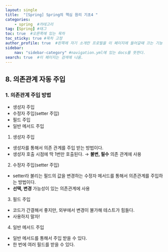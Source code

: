 ```yaml
---
layout: single
title:  "[Spring] Spring의 핵심 원리 기초4 "
categories: 
    - spring  #카테고리
tag: [Spring] #태그
toc: true  #오른쪽에 있는 목차
toc_sticky: true #목차 고정
author_profile: true  #왼쪽에 자기 소개란 프로필을 이 페이지에 들어갈때 끄는 기능
sidebar:
    nav: "sidebar-category" #navigation.yml에 있는 docs를 뜻한다.
search: true  #이 페이지는 검색에 나옴.
---
```


## 8. 의존관계 자동 주입

### 1. 의존관계 주입 방법

- 생성자 주입
- 수정자 주입(setter 주입)
- 필드 주입
- 일반 메서드 주입

1. 생성자 주입
- 생성자를 통해서 의존 관계를 주입 받는 방법이다.
- 생성자 호출 시점에 딱 1번만 호출된다. → **불변, 필수** 의존 관계에 사용

2. 수정자 주입(setter 주입)
- setter라 불리는 필드의 값을 변경하는 수정자 메서드를 통해서 의존관계를 주입하는 방법이다.
- **선택, 변경** 가능성이 있는 의존관계에 사용

3. 필드 주입
- 코드가 간결해서 좋지만, 외부에서 변경이 불가해 테스트가 힘들다.
- 사용하지 말자!

4. 일반 메서드 주입
- 일반 메서드를 통해서 주입 받을 수 있다.
- 한 번에 여러 필드를 받을 수 있다.


